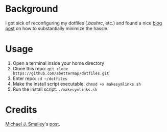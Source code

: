# Background
I got sick of reconfiguring my dotfiles (*.bashrc*, etc.) and found a nice [blog post][post] on how to substantially minimize the hassle.

# Usage
1. Open a terminal inside your home directory
2. Clone this repo: `git clone https://github.com/abettermap/dotfiles.git`
3. Enter repo: `cd ~/dotfiles`
4. Make the install script executable: `chmod +x makesymlinks.sh`
5. Run the install script: `./makesymlinks.sh`

# Credits
[Michael J. Smalley](https://github.com/michaeljsmalley)'s [post][post].

[post]: http://blog.smalleycreative.com/tutorials/using-git-and-github-to-manage-your-dotfiles/
